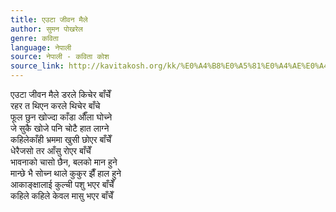 ```yaml
---
title: एउटा जीवन मैले
author: सुमन पोखरेल
genre: कविता
language: नेपाली
source: नेपाली - कविता कोश
source_link: http://kavitakosh.org/kk/%E0%A4%B8%E0%A5%81%E0%A4%AE%E0%A4%A8_%E0%A4%AA%E0%A5%8B%E0%A4%96%E0%A4%B0%E0%A5%87%E0%A4%B2
---
```


एउटा जीवन मैले डरले किचेर बाँचेँ  
रहर त थिएन करले थिचेर बाँचे  
फूल छुन खोज्दा काँडा औँला घोच्ने  
जे सुकै खोजे पनि चोटै हात लाग्ने  
कहिलेकाँही भ्रममा खुसी छोएर बाँचेँ  
धेरैजसो तर आँसु रोएर बाँचेँ  
भावनाको चासो छैन, बलको मान हुने  
मान्छे भै सोच्न थाले कुकुर झैँ हाल हुने  
आकाङ्क्षालाई कुल्ची पशु भएर बाँचेँ  
कहिले कहिले केवल मासु भएर बाँचेँ
